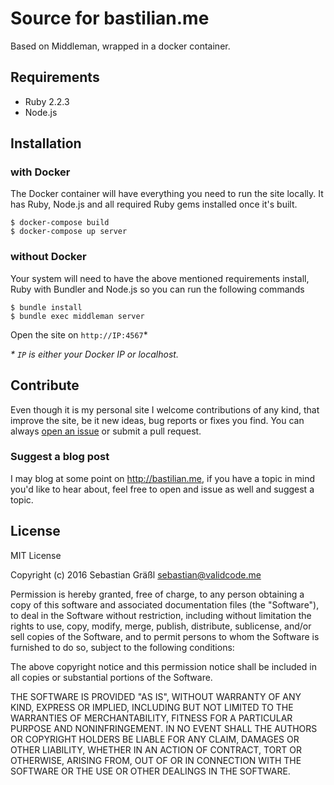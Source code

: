 # Source for bastilian.me

Based on Middleman, wrapped in a docker container.

## Requirements

* Ruby 2.2.3
* Node.js

## Installation

### with Docker

The Docker container will have everything you need to run the site locally. It has Ruby, Node.js and all required Ruby gems installed once it's built.

```shell
$ docker-compose build
$ docker-compose up server
```

### without Docker

Your system will need to have the above mentioned requirements install, Ruby with Bundler and Node.js so you can run the following commands

```shell
$ bundle install
$ bundle exec middleman server
```

Open the site on `http://IP:4567`*

_* `IP` is either your Docker IP or localhost._

## Contribute

Even though it is my personal site I welcome contributions of any kind, that improve the site, be it new ideas, bug reports or fixes you find. You can always [open an issue](https://github.com/bastilian/site/issues/new) or submit a pull request.

### Suggest a blog post

I may blog at some point on <http://bastilian.me>, if you have a topic in mind you'd like to hear about, feel free to open and issue as well and suggest a topic.

## License

MIT License

Copyright (c) 2016 Sebastian Gräßl <sebastian@validcode.me>

Permission is hereby granted, free of charge, to any person obtaining a copy
of this software and associated documentation files (the "Software"), to deal
in the Software without restriction, including without limitation the rights
to use, copy, modify, merge, publish, distribute, sublicense, and/or sell
copies of the Software, and to permit persons to whom the Software is
furnished to do so, subject to the following conditions:

The above copyright notice and this permission notice shall be included in all
copies or substantial portions of the Software.

THE SOFTWARE IS PROVIDED "AS IS", WITHOUT WARRANTY OF ANY KIND, EXPRESS OR
IMPLIED, INCLUDING BUT NOT LIMITED TO THE WARRANTIES OF MERCHANTABILITY,
FITNESS FOR A PARTICULAR PURPOSE AND NONINFRINGEMENT. IN NO EVENT SHALL THE
AUTHORS OR COPYRIGHT HOLDERS BE LIABLE FOR ANY CLAIM, DAMAGES OR OTHER
LIABILITY, WHETHER IN AN ACTION OF CONTRACT, TORT OR OTHERWISE, ARISING FROM,
OUT OF OR IN CONNECTION WITH THE SOFTWARE OR THE USE OR OTHER DEALINGS IN THE
SOFTWARE.
